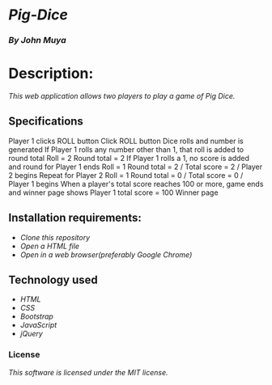 # _Pig-Dice_

### _By John Muya_

# Description:
_This web application  allows two players to play a game of Pig Dice._

## Specifications

Player 1 clicks ROLL button	Click ROLL button	Dice rolls and number is generated
If Player 1 rolls any number other than 1, that roll is added to round total	Roll = 2	Round total = 2
If Player 1 rolls a 1, no score is added and round for Player 1 ends	Roll = 1	Round total = 2 / Total score = 2 / Player 2 begins
Repeat for Player 2	Roll = 1	Round total = 0 / Total score = 0 / Player 1 begins
When a player's total score reaches 100 or more, game ends and winner page shows	Player 1 total score = 100	Winner page

## Installation requirements:

*  _Clone this repository_
*   _Open a HTML file_
*   _Open in a web browser(preferably Google Chrome)_

## Technology used

*   _HTML_
*   _CSS_
*   _Bootstrap_
*   _JavaScript_
*   _jQuery_

### License
*This software is licensed under the MIT license.*
